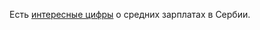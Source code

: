 Есть [интересные цифры](https://docs.google.com/spreadsheets/d/1ftu1XkTm45sh6OvjPNc6enVtsgZ9WTz_BTz8EVxLrIQ/edit?gid=0#gid=0) о средних зарплатах в Сербии.
